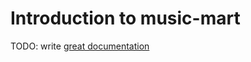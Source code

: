 # Introduction to music-mart

TODO: write [great documentation](http://jacobian.org/writing/what-to-write/)
